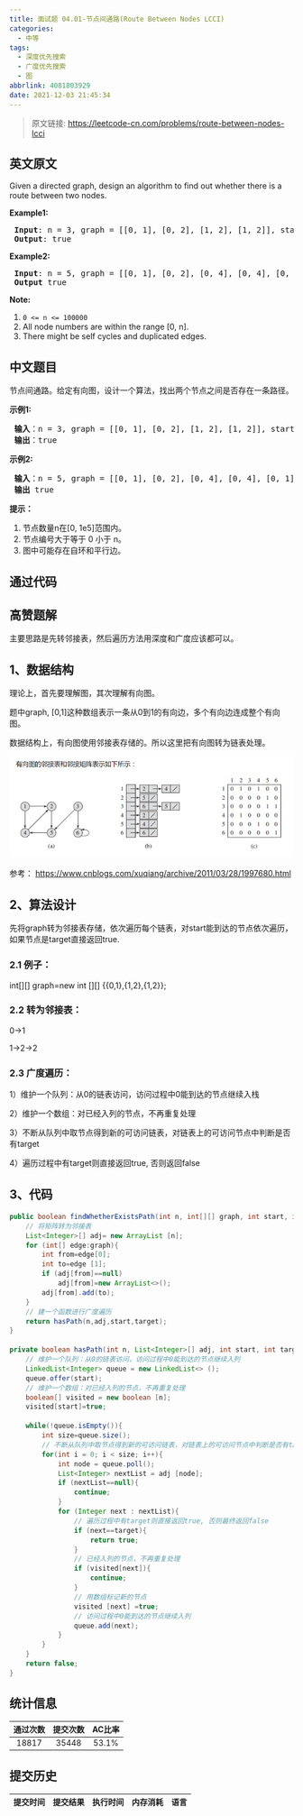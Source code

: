```yaml
---
title: 面试题 04.01-节点间通路(Route Between Nodes LCCI)
categories:
  - 中等
tags:
  - 深度优先搜索
  - 广度优先搜索
  - 图
abbrlink: 4081803929
date: 2021-12-03 21:45:34
---
```


> 原文链接: https://leetcode-cn.com/problems/route-between-nodes-lcci


## 英文原文
<div><p>Given a directed graph, design an algorithm to find out whether there is a route between two nodes.</p>

<p><strong>Example1:</strong></p>

<pre>
<strong> Input</strong>: n = 3, graph = [[0, 1], [0, 2], [1, 2], [1, 2]], start = 0, target = 2
<strong> Output</strong>: true
</pre>

<p><strong>Example2:</strong></p>

<pre>
<strong> Input</strong>: n = 5, graph = [[0, 1], [0, 2], [0, 4], [0, 4], [0, 1], [1, 3], [1, 4], [1, 3], [2, 3], [3, 4]], start = 0, target = 4
<strong> Output</strong> true
</pre>

<p><strong>Note: </strong></p>

<ol>
	<li><code>0 &lt;= n &lt;= 100000</code></li>
	<li>All node numbers are within the range [0, n].</li>
	<li>There might be self cycles and duplicated edges.</li>
</ol>
</div>

## 中文题目
<div><p>节点间通路。给定有向图，设计一个算法，找出两个节点之间是否存在一条路径。</p>

<p><strong>示例1:</strong></p>

<pre><strong> 输入</strong>：n = 3, graph = [[0, 1], [0, 2], [1, 2], [1, 2]], start = 0, target = 2
<strong> 输出</strong>：true
</pre>

<p><strong>示例2:</strong></p>

<pre><strong> 输入</strong>：n = 5, graph = [[0, 1], [0, 2], [0, 4], [0, 4], [0, 1], [1, 3], [1, 4], [1, 3], [2, 3], [3, 4]], start = 0, target = 4
<strong> 输出</strong> true
</pre>

<p><strong>提示：</strong></p>

<ol>
	<li>节点数量n在[0, 1e5]范围内。</li>
	<li>节点编号大于等于 0 小于 n。</li>
	<li>图中可能存在自环和平行边。</li>
</ol>
</div>

## 通过代码
<RecoDemo>
</RecoDemo>


## 高赞题解
主要思路是先转邻接表，然后遍历方法用深度和广度应该都可以。

## 1、数据结构

理论上，首先要理解图，其次理解有向图。

题中graph, [0,1]这种数组表示一条从0到1的有向边，多个有向边连成整个有向图。

数据结构上，有向图使用邻接表存储的。所以这里把有向图转为链表处理。

![1584523033347.png](../images/route-between-nodes-lcci-0.png)


参考：
https://www.cnblogs.com/xuqiang/archive/2011/03/28/1997680.html



## 2、算法设计

先将graph转为邻接表存储，依次遍历每个链表，对start能到达的节点依次遍历，如果节点是target直接返回true. 

### 2.1 例子：

int[][] graph=new int [][] {{0,1},{1,2},{1,2}};

### 2.2 转为邻接表：

0->1

1->2->2

### 2.3 广度遍历：

1）维护一个队列：从0的链表访问，访问过程中0能到达的节点继续入栈

2）维护一个数组：对已经入列的节点，不再重复处理

3）不断从队列中取节点得到新的可访问链表，对链表上的可访问节点中判断是否有target

4）遍历过程中有target则直接返回true, 否则返回false



## 3、代码

```java
public boolean findWhetherExistsPath(int n, int[][] graph, int start, int target) {
    // 将矩阵转为邻接表
    List<Integer>[] adj= new ArrayList [n];
    for (int[] edge:graph){
        int from=edge[0];
        int to=edge [1];
        if (adj[from]==null)
            adj[from]=new ArrayList<>();
        adj[from].add(to);
    }
    // 建一个函数进行广度遍历
    return hasPath(n,adj,start,target);
}

private boolean hasPath(int n, List<Integer>[] adj, int start, int target){
    // 维护一个队列：从0的链表访问，访问过程中0能到达的节点继续入列
    LinkedList<Integer> queue = new LinkedList<> ();
    queue.offer(start);
    // 维护一个数组：对已经入列的节点，不再重复处理
    boolean[] visited = new boolean [n];
    visited[start]=true;

    while(!queue.isEmpty()){
        int size=queue.size();
        // 不断从队列中取节点得到新的可访问链表，对链表上的可访问节点中判断是否有target
        for(int i = 0; i < size; i++){
            int node = queue.poll();
            List<Integer> nextList = adj [node];
            if (nextList==null){
                continue;
            }
            for (Integer next : nextList){
                // 遍历过程中有target则直接返回true, 否则最终返回false
                if (next==target){
                    return true;
                }
                // 已经入列的节点，不再重复处理
                if (visited[next]){
                    continue;
                }
                // 用数组标记新的节点
                visited [next] =true;
                // 访问过程中0能到达的节点继续入列
                queue.add(next);
            }
        }
    }
    return false;
}
```



## 统计信息
| 通过次数 | 提交次数 | AC比率 |
| :------: | :------: | :------: |
|    18817    |    35448    |   53.1%   |

## 提交历史
| 提交时间 | 提交结果 | 执行时间 |  内存消耗  | 语言 |
| :------: | :------: | :------: | :--------: | :--------: |
